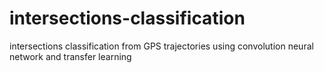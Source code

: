 # intersections-classification
intersections classification from GPS trajectories using convolution neural network and transfer learning
